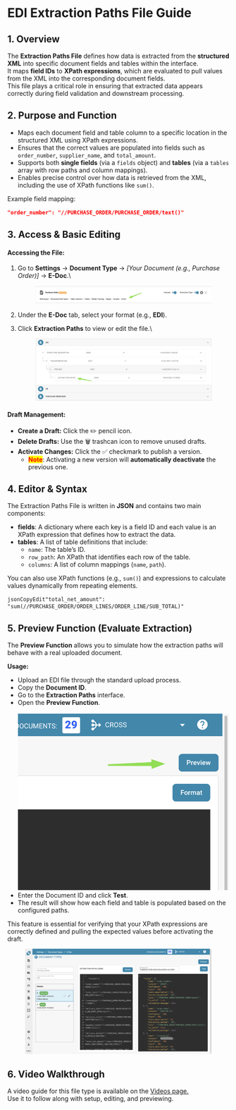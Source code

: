 # EDI Extraction Paths File Guide

## 1. Overview

The **Extraction Paths File** defines how data is extracted from the **structured XML** into specific document fields and tables within the interface.\
It maps **field IDs** to **XPath expressions**, which are evaluated to pull values from the XML into the corresponding document fields.\
This file plays a critical role in ensuring that extracted data appears correctly during field validation and downstream processing.

## 2. Purpose and Function

* Maps each document field and table column to a specific location in the structured XML using XPath expressions.
* Ensures that the correct values are populated into fields such as `order_number`, `supplier_name`, and `total_amount`.
* Supports both **single fields** (via a `fields` object) and **tables** (via a `tables` array with row paths and column mappings).
* Enables precise control over how data is retrieved from the XML, including the use of XPath functions like `sum()`.

Example field mapping:

```json
"order_number": "//PURCHASE_ORDER/PURCHASE_ORDER/text()"
```

## 3. Access & Basic Editing

#### **Accessing the File:**

1.  Go to **Settings** → **Document Type** → _\[Your Document (e.g., Purchase Order)]_ → **E-Doc**.\


    <figure><img src="../../../../../../.gitbook/assets/image (3) (1).png" alt=""><figcaption></figcaption></figure>
2. Under the **E-Doc** tab, select your format (e.g., **EDI**).
3.  Click **Extraction Paths** to view or edit the file.\


    <figure><img src="../../../../../../.gitbook/assets/image (12).png" alt=""><figcaption></figcaption></figure>

#### **Draft Management:**

* **Create a Draft:** Click the ✏️ pencil icon.
* **Delete Drafts:** Use the 🗑️ trashcan icon to remove unused drafts.
* **Activate Changes:** Click the ✅ checkmark to publish a version.
  * <mark style="color:red;">**Note**</mark>: Activating a new version will **automatically deactivate** the previous one.

## 4. Editor & Syntax

The Extraction Paths File is written in **JSON** and contains two main components:

* **fields**: A dictionary where each key is a field ID and each value is an XPath expression that defines how to extract the data.
* **tables**: A list of table definitions that include:
  * `name`: The table’s ID.
  * `row_path`: An XPath that identifies each row of the table.
  * `columns`: A list of column mappings (`name`, `path`).

You can also use XPath functions (e.g., `sum()`) and expressions to calculate values dynamically from repeating elements.

```
jsonCopyEdit"total_net_amount": "sum(//PURCHASE_ORDER/ORDER_LINES/ORDER_LINE/SUB_TOTAL)"
```

## 5. Preview Function (Evaluate Extraction)

The **Preview Function** allows you to simulate how the extraction paths will behave with a real uploaded document.

**Usage:**

* Upload an EDI file through the standard upload process.
* Copy the **Document ID**.
* Go to the **Extraction Paths** interface.
* Open the **Preview Function**.\
  \
  ![](<../../../../../../.gitbook/assets/image (7).png>)
* Enter the Document ID and click **Test**.
* The result will show how each field and table is populated based on the configured paths.

This feature is essential for verifying that your XPath expressions are correctly defined and pulling the expected values before activating the draft.

<figure><img src="../../../../../../.gitbook/assets/image (11).png" alt=""><figcaption></figcaption></figure>

## 6. Video Walkthrough

A video guide for this file type is available on the  [Videos page.](edi-videos.md)\
Use it to follow along with setup, editing, and previewing.
